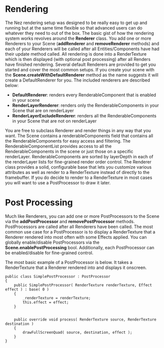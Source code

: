 Rendering
==========

The Nez rendering setup was designed to be really easy to get up and running but at the same time flexible so that advanced users can do whatever they need to out of the box. The basic gist of how the rendering system works revolves around the **Renderer** class. You add one or more Renderers to your Scene (**addRenderer** and **removeRenderer** methods) and each of your Renderers will be called after all Entities/Components have had their update method called. All rendering is done into a RenderTexture which is then displayed (with optional post processing) after all Renders have finished rendering. Several default Renderers are provided to get you started and cover the most common setups. If you create your scene with the **Scene.createWithDefaultRenderer** method as the name suggests it will create a DefaultRenderer for you. The included renderers are described below:

- **DefaultRenderer**: renders every RenderableComponent that is enabled in your scene
- **RenderLayerRenderer**: renders only the RenderableComponents in your Scene that are on renderLayer
- **RenderLayerExcludeRenderer**: renders all the RenderableComponents in your Scene that are not on renderLayer

You are free to subclass Renderer and render things in any way that you want. The Scene contains a renderableComponents field that contains all the RenderableComponents for easy access and filtering. The RenderableComponentList provides access to all the RenderableComponents in the scene or just those on a specific renderLayer. RenderableComponents are sorted by layerDepth in each of the renderLayer lists for fine-grained render order control. The Renderer class provides a solid, configurable base that lets you customize various attributes as well as render to a RenderTexture instead of directly to the framebuffer. If you do decide to render to a RenderTexture in most cases you will want to use a PostProcessor to draw it later.


Post Processing
==========

Much like Renderers, you can add one or more PostProcessors to the Scene via the **addPostProcessor** and **removePostProcessor** methods. PostProcessors are called after all Renderers have been called. The most common use case for a PostProcessor is to display a RenderTexture that a Renderer rendered into most often with some Effects applied. You can globally enable/disable PostProcessors via the **Scene.enablePostProcessing** bool. Additionally, each PostProcessor can be enabled/disable for fine-grained control.

The most basic example of a PostProcessor is below. It takes a RenderTexture that a Renderer rendered into and displays it onscreen.

```
public class SimplePostProcessor : PostProcessor
{
	public SimplePostProcessor( RenderTexture renderTexture, Effect effect ) : base( 0 )
	{
		_renderTexture = renderTexture;
		this.effect = effect;
	}


	public override void process( RenderTexture source, RenderTexture destination )
	{
	    drawFullScreenQuad( source, destination, effect );
	}
}
```